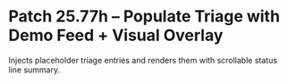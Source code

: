 # Patch 25.77h – Populate Triage with Demo Feed + Visual Overlay

Injects placeholder triage entries and renders them with scrollable status line summary.
